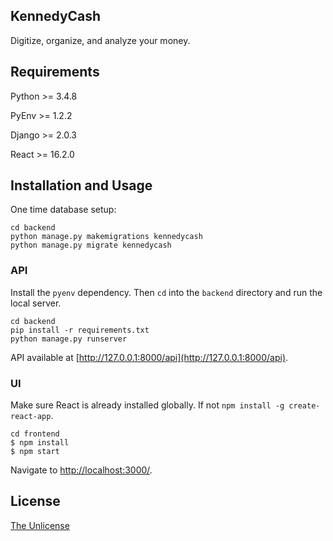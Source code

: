 KennedyCash
---

Digitize, organize, and analyze your money.


## Requirements

Python >= 3.4.8

PyEnv >= 1.2.2

Django >= 2.0.3

React >= 16.2.0


## Installation and Usage

One time database setup:

```
cd backend
python manage.py makemigrations kennedycash
python manage.py migrate kennedycash
```

### API

Install the `pyenv` dependency. Then `cd` into the `backend` directory and run the local server.

```
cd backend
pip install -r requirements.txt
python manage.py runserver
```

API available at [http://127.0.0.1:8000/api](http://127.0.0.1:8000/api).

### UI

Make sure React is already installed globally. If not `npm install -g create-react-app`.

```
cd frontend
$ npm install
$ npm start
```

Navigate to [http://localhost:3000/](http://localhost:3000/).

## License

[The Unlicense](http://unlicense.org/)